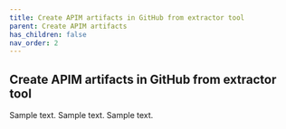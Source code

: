 ```yaml
---
title: Create APIM artifacts in GitHub from extractor tool
parent: Create APIM artifacts
has_children: false
nav_order: 2
---
```



## Create APIM artifacts in GitHub from extractor tool

Sample text. Sample text. Sample text.

